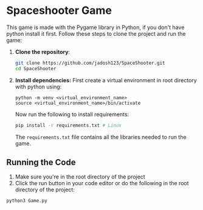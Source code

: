 # Spaceshooter Game

This game is made with the Pygame library in Python, if you don't have python install it first.
Follow these steps to clone the project and run the game:

1.  **Clone the repository**:
    ```bash
    git clone https://github.com/jadosh123/SpaceShooter.git
    cd SpaceShooter
    ```

2.  **Install dependencies:**
    First create a virtual environment in root directory with python using:
    ```
    python -m venv <virtual_environment_name>
    source <virtual_environment_name>/bin/activate
    ```

    Now run the following to install requirements:
    ```bash
    pip install -r requirements.txt # Linux
    ```
    The `requirements.txt` file contains all the libraries needed to run the game.

## Running the Code
1. Make sure you're in the root directory of the project
2. Click the run button in your code editor or do the following in the root directory of the project:
```
python3 Game.py
```

